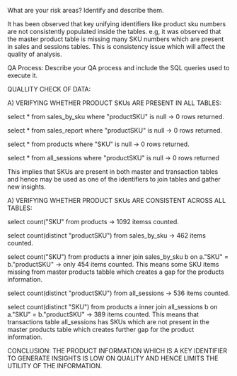 What are your risk areas? Identify and describe them.

It has been observed that key unifying identifiers like product sku numbers are not consistently populated inside the tables. e.g, it was observed that the master product table is missing many SKU numbers which are present in sales and sessions tables. This is consistency issue which will affect the quality of analysis. 

QA Process:
Describe your QA process and include the SQL queries used to execute it.

QUALLITY CHECK OF DATA:

A) VERIFYING WHETHER PRODUCT SKUs ARE PRESENT IN ALL TABLES:

select * from sales_by_sku where "productSKU" is null -> 0 rows returned.

select * from sales_report where "productSKU" is null -> 0 rows returned.

select * from products where "SKU" is null -> 0 rows returned.

select * from all_sessions where "productSKU" is null -> 0 rows returned

This implies that SKUs are present in both master and transaction tables and hence may be used as one of the identifiers to join tables and gather new insights.

A) VERIFYING WHETHER PRODUCT SKUs ARE CONSISTENT ACROSS ALL TABLES:

select count("SKU" from products -> 1092 itemss counted.

select count(distinct "productSKU") from sales_by_sku -> 462 items counted.

select count("SKU") from products a inner join sales_by_sku b on a."SKU" = b."productSKU" -> only 454 items counted. This means some SKU items missing from master products tabble which creates a gap for the products information.

select count(distinct "productSKU") from all_sessions -> 536 items counted.

select count(distinct "SKU") from products a inner join all_sessions b on a."SKU" = b."productSKU" -> 389 items counted. This means that transactions table all_sessions has SKUs which are not present in the master products table which creates further gap for the product information.

CONCLUSION: THE PRODUCT INFORMATION WHICH IS A KEY IDENTIFIER TO GENERATE INSIGHTS IS LOW ON QUALITY AND HENCE LIMITS THE UTILITY OF THE INFORMATION.




